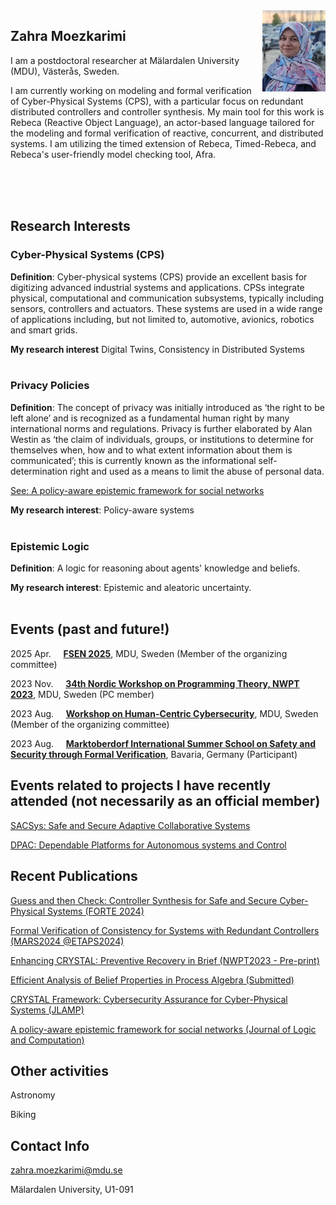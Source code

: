 <!--
<img src="./HCC2023-2.png" align="left" height="400" width="1024" >

<img src="./HCC2023-3.png" align="left" height="400" width="1024" >
-->

<!--
<img src="./MDU.jpg" align="left" height="400" width="1024" >
-->

<img src="./Zahra.jpg" align="right"  width="20%" height="20%" >

<!-- <a href="url"><img src="./IMG_0898.jpg" align="left" height="48" width="48" opacity="0.5";></a> -->




## Zahra Moezkarimi
I am a postdoctoral researcher at Mälardalen University (MDU), Västerås, Sweden. 

I am currently working on modeling and formal verification of Cyber-Physical Systems (CPS), with a particular focus on redundant distributed controllers and controller synthesis. My main tool for this work is Rebeca (Reactive Object Language), an actor-based language tailored for the modeling and formal verification of reactive, concurrent, and distributed systems. I am utilizing the timed extension of Rebeca, Timed-Rebeca, and Rebeca's user-friendly model checking tool, Afra.


<br><br><br>

## Research Interests

<h3>Cyber-Physical Systems (CPS)</h3>
<b>Definition</b>: Cyber-physical systems (CPS) provide an excellent basis for digitizing advanced industrial systems and applications. CPSs integrate physical, computational and communication subsystems, typically including sensors, controllers and actuators. These systems are used in a wide range of applications including, but not limited to, automotive, avionics, robotics and smart grids.<br /> 

<b>My research interest</b> Digital Twins, Consistency in Distributed Systems 
<br /> 
<br /> 
<h3>Privacy Policies</h3>
<b>Definition</b>: The concept of privacy was initially introduced as ‘the right to be left alone’ and is recognized as a fundamental human right by many international norms and regulations. Privacy is further elaborated by Alan Westin as ‘the claim of individuals, groups, or institutions to determine for themselves when, how and to what extent information about them is communicated’; this is currently known as the informational self-determination right and used as a means to limit the abuse of personal data. 

[See: A policy-aware epistemic framework for social networks](https://academic.oup.com/logcom/article/32/6/1234/6564903)

<b>My research interest</b>: Policy-aware systems <!-- , Automated reasoning, Secure-by-construction systems. -->
<br /> 
<br /> 
<h3>Epistemic Logic</h3> 
<b>Definition</b>: A logic for reasoning about agents' knowledge and beliefs.<br />  

<b>My research interest</b>: Epistemic and aleatoric uncertainty.
<br /> 
<br /> 


 


<!--
<img src="./SimonParkin.jpeg" align="left" height="90" width="90" >
-->



## Events (past and future!)

2025 Apr. &nbsp; &nbsp; **[FSEN 2025]()**, MDU, Sweden (Member of the organizing committee)

2023 Nov. &nbsp; &nbsp; **[34th Nordic Workshop on Programming Theory, NWPT 2023](https://conf.researchr.org/home/nwpt-2023)**, MDU, Sweden (PC member)

2023 Aug. &nbsp; &nbsp; **[Workshop on Human-Centric Cybersecurity](https://hcc2023-mdu.github.io)**, MDU, Sweden (Member of the organizing committee)

2023 Aug. &nbsp; &nbsp; **[Marktoberdorf International Summer School on Safety and Security through Formal Verification](https://events.model.in.tum.de/mod23/lectures.html)**, Bavaria, Germany (Participant)


## Events related to projects I have recently attended (not necessarily as an official member)
 
[SACSys: Safe and Secure Adaptive Collaborative Systems](https://sacsys.github.io/main/)

[DPAC: Dependable Platforms for Autonomous systems and Control](https://www.mdu.se/en/malardalen-university/research/research-projects/dpac---dependable-platforms-for-autonomous-systems-and-control)



## Recent Publications 

[Guess and then Check: Controller Synthesis for Safe and Secure Cyber-Physical Systems (FORTE 2024)]()

[Formal Verification of Consistency for Systems with Redundant Controllers (MARS2024 @ETAPS2024)]()

[Enhancing CRYSTAL: Preventive Recovery in Brief (NWPT2023 - Pre-print)](https://mdu.drive.sunet.se/index.php/s/dfCx3dmRDFGZBKW)

[Efficient Analysis of Belief Properties in Process Algebra (Submitted)](https://deliverypdf.ssrn.com/delivery.php?ID=045009089115009004125105119087124088001043069002065054095024124050006041031092080096075124020066045079002086035022067064085081047108023104080091094024004006027054102108121100010055074088120001046032098064089041120127025069015097007024031091115071018074076090075028116021107027065065091088&EXT=pdf&INDEX=TRUE)

[CRYSTAL Framework: Cybersecurity Assurance for Cyber-Physical Systems (JLAMP)](https://eur01.safelinks.protection.outlook.com/?url=https%3A%2F%2Fdoi.org%2F10.1016%2Fj.jlamp.2024.100965&data=05%7C02%7Czahra.moezkarimi%40mdu.se%7Cf45434682f1543b7587f08dc54d77731%7Ca1795b64dabd4758b988b309292316cf%7C0%7C0%7C638478531593437179%7CUnknown%7CTWFpbGZsb3d8eyJWIjoiMC4wLjAwMDAiLCJQIjoiV2luMzIiLCJBTiI6Ik1haWwiLCJXVCI6Mn0%3D%7C0%7C%7C%7C&sdata=I2ovBJJmR5nXob5Fh%2FIrDRpQ%2FS%2FBip006Ns7lwbEIB4%3D&reserved=0)

[A policy-aware epistemic framework for social networks (Journal of Logic and Computation)](https://academic.oup.com/logcom/article/32/6/1234/6564903)


## Other activities

Astronomy

Biking



## Contact Info

zahra.moezkarimi@mdu.se

Mälardalen University, U1-091

